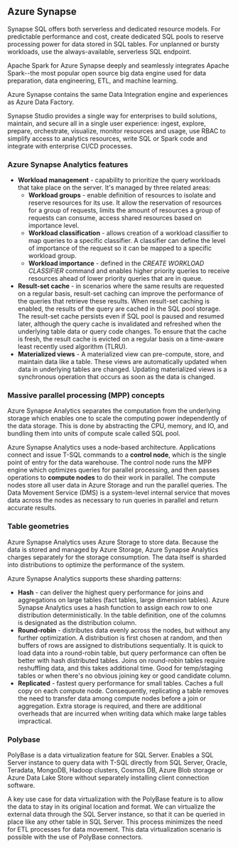 ## Azure Synapse

Synapse SQL offers both serverless and dedicated resource models. For predictable performance and cost, create dedicated SQL pools to reserve processing power for data stored in SQL tables. For unplanned or bursty workloads, use the always-available, serverless SQL endpoint.

Apache Spark for Azure Synapse deeply and seamlessly integrates Apache Spark--the most popular open source big data engine used for data preparation, data engineering, ETL, and machine learning.

Azure Synapse contains the same Data Integration engine and experiences as Azure Data Factory.

Synapse Studio provides a single way for enterprises to build solutions, maintain, and secure all in a single user experience: ingest, explore, prepare, orchestrate, visualize, monitor resources and usage, use RBAC to simplify access to analytics resources, write SQL or Spark code and integrate with enterprise CI/CD processes.

### Azure Synapse Analytics features

- **Workload management** - capability to prioritize the query workloads that take place on the server. It's managed by three related areas:
  - **Workload groups** - enable definition of resources to isolate and reserve resources for its use. It allow the reservation of resources for a group of requests, limits the amount of resources a group of requests can consume, access shared resources based on importance level.
  - **Workload classification** - allows creation of a workload classifier to map queries to a specific classifier. A classifier can define the level of importance of the request so it can be mapped to a specific workload group.
  - **Workload importance** - defined in the *CREATE WORKLOAD CLASSIFIER* command and enables higher priority queries to receive resources ahead of lower priority queries that are in queue.
- **Result-set cache** - in scenarios where the same results are requested on a regular basis, result-set caching can improve the performance of the queries that retrieve these results. When result-set caching is enabled, the results of the query are cached in the SQL pool storage. The result-set cache persists even if SQL pool is paused and resumed later, although the query cache is invalidated and refreshed when the underlying table data or query code changes. To ensure that the cache is fresh, the result cache is evicted on a regular basis on a time-aware least recently used algorithm (TLRU).
- **Materialized views** - A materialized view can pre-compute, store, and maintain data like a table. These views are automatically updated when data in underlying tables are changed. Updating materialized views is a synchronous operation that occurs as soon as the data is changed.

### Massive parallel processing (MPP) concepts

Azure Synapse Analytics separates the computation from the underlying storage which enables one to scale the computing power independently of the data storage. This is done by abstracting the CPU, memory, and IO, and bundling them into units of compute scale called SQL pool.

Azure Synapse Analytics uses a node-based architecture. Applications connect and issue T-SQL commands to a **control node**, which is the single point of entry for the data warehouse. The control node runs the MPP engine which optimizes queries for parallel processing, and then passes operations to **compute nodes** to do their work in parallel. The compute nodes store all user data in Azure Storage and run the parallel queries. The Data Movement Service (DMS) is a system-level internal service that moves data across the nodes as necessary to run queries in parallel and return accurate results.

### Table geometries

Azure Synapse Analytics uses Azure Storage to store data. Because the data is stored and managed by Azure Storage, Azure Synapse Analytics charges separately for the storage consumption. The data itself is sharded into distributions to optimize the performance of the system.

Azure Synapse Analytics supports these sharding patterns:

- **Hash** - can deliver the highest query performance for joins and aggregations on large tables (fact tables, large dimension tables). Azure Synapse Analytics uses a hash function to assign each row to one distribution deterministically. In the table definition, one of the columns is designated as the distribution column. 
- **Round-robin** - distributes data evenly across the nodes, but without any further optimization. A distribution is first chosen at random, and then buffers of rows are assigned to distributions sequentially. It is quick to load data into a round-robin table, but query performance can often be better with hash distributed tables. Joins on round-robin tables require reshuffling data, and this takes additional time. Good for temp/staging tables or when there's no obvious joining key or good candidate column.
- **Replicated** -  fastest query performance for small tables. Caches a full copy on each compute node. Consequently, replicating a table removes the need to transfer data among compute nodes before a join or aggregation. Extra storage is required, and there are additional overheads that are incurred when writing data which make large tables impractical.

### Polybase

PolyBase is a data virtualization feature for SQL Server. Enables a SQL Server instance to query data with T-SQL directly from SQL Server, Oracle, Teradata, MongoDB, Hadoop clusters, Cosmos DB, Azure Blob storage or Azure Data Lake Store without separately installing client connection software. 

A key use case for data virtualization with the PolyBase feature is to allow the data to stay in its original location and format.  We can virtualize the external data through the SQL Server instance, so that it can be queried in place like any other table in SQL Server. This process minimizes the need for ETL processes for data movement. This data virtualization scenario is possible with the use of PolyBase connectors.


